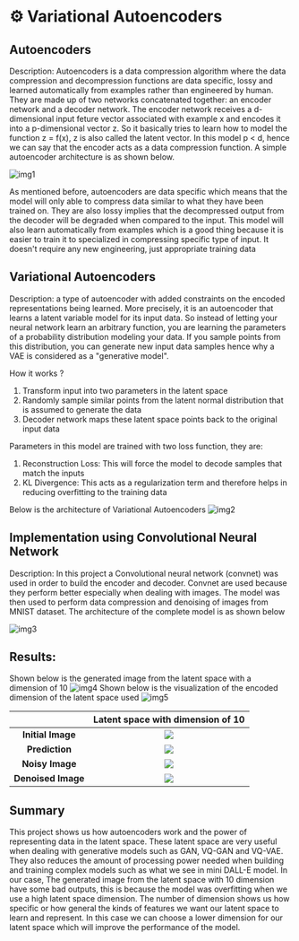 # ⚙️ Variational Autoencoders
## Autoencoders
Description: Autoencoders is a data compression algorithm where the data compression and decompression functions are data specific, lossy and learned automatically from examples rather than engineered by human. They are made up of two networks concatenated together: an encoder network and a decoder network. The encoder network receives a d-dimensional input feture vector associated with example x and encodes it into a p-dimensional vector z. So it basically tries to learn how to model the function z = f(x), z is also called the latent vector. In this model p < d, hence we can say that the encoder acts as a data compression function. A simple autoencoder architecture is as shown below.

![img1](https://github.com/Antonio417/Computer_Vision_and_Machine_Learning_Portfolio/blob/main/Machine%20Learning/VAE/Autoencoder.png)

As mentioned before, autoencoders are data specific which means that the model will only able to compress data similar to what they have been trained on. They are also lossy implies that the decompressed output from the decoder will be degraded when compared to the input. This model will also learn automatically from examples which is a good thing because it is easier to train it to specialized in compressing specific type of input. It doesn't require any new engineering, just appropriate training data

## Variational Autoencoders
Description:  a type of autoencoder with added constraints on the encoded representations being learned. More precisely, it is an autoencoder that learns a latent variable model for its input data. So instead of letting your neural network learn an arbitrary function, you are learning the parameters of a probability distribution modeling your data. If you sample points from this distribution, you can generate new input data samples hence why a VAE is considered as a "generative model".

How it works ?

1. Transform input into two parameters in the latent space 
2. Randomly sample similar points from the latent normal distribution that is assumed to generate the data
3. Decoder network maps these latent space points back to the original input data

Parameters in this model are trained with two loss function, they are:
1. Reconstruction Loss: This will force the model to decode samples that match the inputs
2. KL Divergence: This acts as a regularization term and therefore helps in reducing overfitting to the training data

Below is the architecture of Variational Autoencoders
![img2](https://github.com/Antonio417/Computer_Vision_and_Machine_Learning_Portfolio/blob/main/Machine%20Learning/VAE/VAE_img.jpeg)

## Implementation using Convolutional Neural Network
Description: In this project a Convolutional neural network (convnet) was used in order to build the encoder and decoder. Convnet are used because they perform better especially when dealing with images. The model was then used to perform data compression and denoising of images from MNIST dataset.
The architecture of the complete model is as shown below

![img3](https://github.com/Antonio417/Computer_Vision_and_Machine_Learning_Portfolio/blob/main/Machine%20Learning/VAE/VAE_architecture.png)

## Results:
Shown below is the generated image from the latent space with a dimension of 10
![img4](https://github.com/Antonio417/Computer_Vision_and_Machine_Learning_Portfolio/blob/main/Machine%20Learning/VAE/generated_images_L10_E_10.png)
Shown below is the visualization of the encoded dimension of the latent space used
![img5](https://github.com/Antonio417/Computer_Vision_and_Machine_Learning_Portfolio/blob/main/Machine%20Learning/VAE/Encoded_dimension_visualization_L10_E10.png)

||**Latent space with dimension of 10**|
|:--:|:--:|
|**Initial Image**|<img src="https://github.com/Antonio417/Computer_Vision_and_Machine_Learning_Portfolio/blob/main/Machine%20Learning/VAE/initial%20image.png">|
|**Prediction**|<img src="https://github.com/Antonio417/Computer_Vision_and_Machine_Learning_Portfolio/blob/main/Machine%20Learning/VAE/prediction_from_original_images.png">|
|**Noisy Image**|<img src="https://github.com/Antonio417/Computer_Vision_and_Machine_Learning_Portfolio/blob/main/Machine%20Learning/VAE/Noisy_images.png">|
|**Denoised Image**|<img src="https://github.com/Antonio417/Computer_Vision_and_Machine_Learning_Portfolio/blob/main/Machine%20Learning/VAE/prediction_from_noisy_image.png">|

## Summary
This project shows us how autoencoders work and the power of representing data in the latent space. These latent space are very useful when dealing with generative models such as GAN, VQ-GAN and VQ-VAE. They also reduces the amount of processing power needed when building and training complex models such as what we see in mini DALL-E model. In our case, The generated image from the latent space with 10 dimension have some bad outputs, this is because the model was overfitting when we use a high latent space dimension. The number of dimension shows us how specific or how general the kinds of features we want our latent space to learn and represent. In this case we can choose a lower dimension for our latent space which will improve the performance of the model. 
